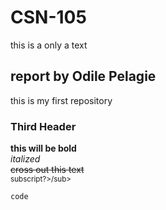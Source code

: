 # CSN-105
this is a only a text

## report by Odile Pelagie
this is my first repository

### Third Header
**this will be bold**  
*italized*  
~~cross out this text~~  
<sub>subscript?>/sub>  

```
code
```

